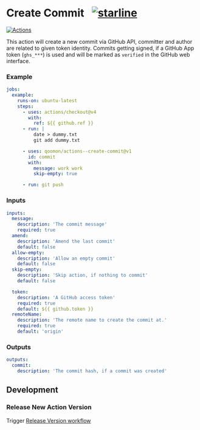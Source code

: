 # Create Commit &nbsp; [![starline](https://starlines.qoo.monster/assets/qoomon/actions--create-commit)](https://github.com/qoomon/starline)
[![Actions](https://img.shields.io/badge/qoomon-GitHub%20Actions-blue)](https://github.com/qoomon/actions)

This action will create a new commit via GitHub API, committer and author are related to given token identity.
Commits getting signed, if a GitHub App token (`ghs_***`) is used and will be marked as `verified` in the GitHub web interface.

### Example

```yaml
jobs:
  example:
    runs-on: ubuntu-latest
    steps:
      - uses: actions/checkout@v4
        with:
          ref: ${{ github.ref }}
      - run: |
          date > dummy.txt
          git add dummy.txt

      - uses: qoomon/actions--create-commit@v1
        id: commit
        with:
          message: work work
          skip-empty: true

      - run: git push
```

### Inputs

```yaml
inputs:
  message:
    description: 'The commit message'
    required: true
  amend:
    description: 'Amend the last commit'
    default: false
  allow-empty:
    description: 'Allow an empty commit'
    default: false
  skip-empty:
    description: 'Skip action, if nothing to commit'
    default: false

  token:
    description: 'A GitHub access token'
    required: true
    default: ${{ github.token }}
  remoteName:
    description: 'The remote name to create the commit at.'
    required: true
    default: 'origin'
```

### Outputs

```yaml
outputs:
  commit:
    description: 'The commit hash, if a commit was created'
```

## Development

### Release New Action Version

Trigger [Release Version workflow](/actions/workflows/action-release.yaml)
